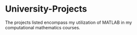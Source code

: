 # University-Projects
The projects listed encompass my utilization of MATLAB in my computational mathematics courses.
